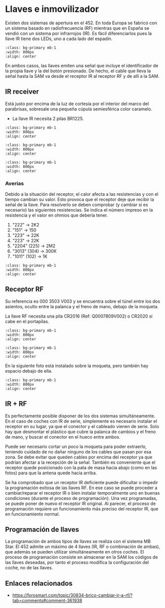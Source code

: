 # Llaves e inmovilizador

Existen dos sistemas de apertura en el 452. En toda Europa se fabricó con un
sistema basado en radiofrecuencia (RF) mientras que en España se vendió con un
sistema por infrarrojos (IR). Es fácil diferenciarlos pues la llave IR tiene dos
LEDs, uno a cada lado del espadín.

```{image} ./images/keys/ir-key.png
:class: bg-primary mb-1
:width: 800px
:align: center
```

En ambos casos, las llaves emiten una señal que incluye el identificador de la
propia llave y la del botón presionado. De hecho, el cable que lleva la señal
hasta la SAM va desde el receptor IR al receptor RF y de allí a la SAM.


## IR receiver

Está justo por encima de la luz de cortesía por el interior del marco del
parabrisas, sobresale una pequeña cúpula semiesférica color caramelo.
    
- La llave IR necesita 2 pilas BR1225.

```{image} ./images/keys/ir-receiver-1.png
:class: bg-primary mb-1
:width: 800px
:align: center
```

```{image} ./images/keys/ir-receiver-2.png
:class: bg-primary mb-1
:width: 800px
:align: center
```

```{image} ./images/keys/ir-receiver-3.png
:class: bg-primary mb-1
:width: 800px
:align: center
```

### Averías

Debido a la situación del receptor, el calor afecta a las resistencias y con el
tiempo cambian su valor. Esto provoca que el receptor deje que recibir la señal
de la llave. Para resolverlo se deben comprobar (y cambiar si es necesario) las
siguientes resistencias. Se indica el número impreso en la resistencia y el
valor en ohmios que debería tener.

1. "222" -> 2K2
2. "151" -> 150
3. "223" -> 22K
4. "223" -> 22K
5. "2204" (225) -> 2M2
6. "3013" (304) -> 300K
7. "1011" (102) -> 1K


```{image} ./images/keys/ir-receiver-pcb.png
:class: bg-primary mb-1
:width: 800px
:align: center
```

## Receptor RF

Su referencia es 000 3503 V003 y se encuentra sobre el túnel entre los dos
asientos, oculto entre la palanca y el freno de mano, debajo de la moqueta.

La llave RF necesita una pila CR2016 (Ref: Q0007809V002) o CR2020 si cabe en el
portapilas.

```{image} ./images/keys/rf-receiver-1.png
:class: bg-primary mb-1
:width: 800px
:align: center
```

```{image} ./images/keys/rf-receiver-2.jpg
:class: bg-primary mb-1
:width: 800px
:align: center
```

En la siguiente foto está instalado sobre la moqueta, pero también hay espacio
debajo de ella.

```{image} ./images/keys/rf-receiver-location.jpg
:class: bg-primary mb-1
:width: 800px
:align: center
```

## IR + RF


Es perfectamente posible disponer de los dos sistemas simultáneamente. En el
caso de coches con IR de serie, simplemente es necesario instalar el receptor en
su lugar, ya que el conector y el cableado vienen de serie. Solo hay que
desmontar el plástico que cubre la palanca de cambios y el freno de mano, y
buscar el conector en el hueco entre ambos. 

Puede ser necesario cortar un poco la moqueta para poder extraerlo, teniendo
cuidado de no dañar ninguno de los cables que pasan por esa zona. Se debe evitar
que queden cables por encima del receptor ya que podrían afectar a la recepción
de la señal. También es conveniente que el receptor quede posicionado con la
pata de masa hacia abajo (como en las fotos) para que la antena quede hacia
arriba.

Se ha comprobado que un receptor IR deficiente puede dificultar o impedir la
programación exitosa de las llaves RF. En ese caso se puede proceder a
cambiar/reparar el receptor IR o bien instalar temporalmente uno en buenas
condiciones (durante el proceso de programación). Una vez programadas, se puede
poner de nuevo el receptor IR original. Al parecer, el proceso de programación
requiere un funcionamiento más preciso del receptor IR, que en funcionamiento
normal.

## Programación de llaves

La programación de ambos tipos de llaves se realiza con el sistema MB Star. El
452 admite un máximo de 4 llaves (IR, RF o combinación de ambas), que además se
pueden utilizar simultáneamente en otros coches. El proceso de programación
consiste en almacenar en la SAM los códigos de las llaves deseadas, por tanto el
proceso modifica la configuración del coche, no de las llaves.

## Enlaces relacionados

- https://forosmart.com/topic/30834-brico-cambiar-ir-a-rf/?tab=comments#comment-361938